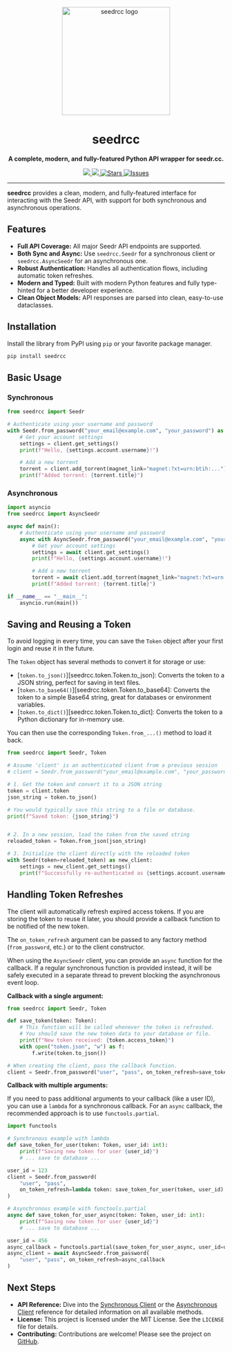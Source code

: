 <p align="center">
  <img src="images/seedrcc.png" width="250" alt="seedrcc logo">
</p>

<h1 align="center">seedrcc</h1>

<p align="center">
  <strong>A complete, modern, and fully-featured Python API wrapper for seedr.cc.</strong>
</p>

<p align="center">
<a href="https://pypi.org/project/seedrcc">
<img src='https://img.shields.io/pypi/v/seedrcc.svg'>
</a>
<a href="https://pepy.tech/project/seedrcc">
<img src='https://pepy.tech/badge/seedrcc'>
</a>
<a href="https://github.com/hemantapkh/seedrcc/stargazers">
<img src="https://img.shields.io/github/stars/hemantapkh/seedrcc" alt="Stars"/>
</a>
<a href="https://github.com/hemantapkh/seedrcc/issues">
<img src="https://img.shields.io/github/issues/hemantapkh/seedrcc" alt="Issues"/>
</a>
</p>

---

**seedrcc** provides a clean, modern, and fully-featured interface for interacting with the Seedr API, with support for both synchronous and asynchronous operations.

## Features

- **Full API Coverage:** All major Seedr API endpoints are supported.
- **Both Sync and Async:** Use `seedrcc.Seedr` for a synchronous client or `seedrcc.AsyncSeedr` for an asynchronous one.
- **Robust Authentication:** Handles all authentication flows, including automatic token refreshes.
- **Modern and Typed:** Built with modern Python features and fully type-hinted for a better developer experience.
- **Clean Object Models:** API responses are parsed into clean, easy-to-use dataclasses.

## Installation

Install the library from PyPI using `pip` or your favorite package manager.

```bash
pip install seedrcc
```

## Basic Usage

### Synchronous

```python
from seedrcc import Seedr

# Authenticate using your username and password
with Seedr.from_password("your_email@example.com", "your_password") as client:
    # Get your account settings
    settings = client.get_settings()
    print(f"Hello, {settings.account.username}!")

    # Add a new torrent
    torrent = client.add_torrent(magnet_link="magnet:?xt=urn:btih:...")
    print(f"Added torrent: {torrent.title}")
```

### Asynchronous

```python
import asyncio
from seedrcc import AsyncSeedr

async def main():
    # Authenticate using your username and password
    async with AsyncSeedr.from_password("your_email@example.com", "your_password") as client:
        # Get your account settings
        settings = await client.get_settings()
        print(f"Hello, {settings.account.username}!")

        # Add a new torrent
        torrent = await client.add_torrent(magnet_link="magnet:?xt=urn:btih:...")
        print(f"Added torrent: {torrent.title}")

if __name__ == "__main__":
    asyncio.run(main())
```

## Saving and Reusing a Token

To avoid logging in every time, you can save the `Token` object after your first login and reuse it in the future.

The `Token` object has several methods to convert it for storage or use:

- [`token.to_json()`][seedrcc.token.Token.to_json]: Converts the token to a JSON string, perfect for saving in text files.
- [`token.to_base64()`][seedrcc.token.Token.to_base64]: Converts the token to a simple Base64 string, great for databases or environment variables.
- [`token.to_dict()`][seedrcc.token.Token.to_dict]: Converts the token to a Python dictionary for in-memory use.

You can then use the corresponding `Token.from_...()` method to load it back.

```python
from seedrcc import Seedr, Token

# Assume 'client' is an authenticated client from a previous session
# client = Seedr.from_password("your_email@example.com", "your_password")

# 1. Get the token and convert it to a JSON string
token = client.token
json_string = token.to_json()

# You would typically save this string to a file or database.
print(f"Saved token: {json_string}")


# 2. In a new session, load the token from the saved string
reloaded_token = Token.from_json(json_string)

# 3. Initialize the client directly with the reloaded token
with Seedr(token=reloaded_token) as new_client:
    settings = new_client.get_settings()
    print(f"Successfully re-authenticated as {settings.account.username}")
```

## Handling Token Refreshes

The client will automatically refresh expired access tokens. If you are storing the token to reuse it later, you should provide a callback function to be notified of the new token.

The `on_token_refresh` argument can be passed to any factory method (`from_password`, etc.) or to the client constructor.

When using the `AsyncSeedr` client, you can provide an `async` function for the callback. If a regular synchronous function is provided instead, it will be safely executed in a separate thread to prevent blocking the asynchronous event loop.

**Callback with a single argument:**

```python
from seedrcc import Seedr, Token

def save_token(token: Token):
    # This function will be called whenever the token is refreshed.
    # You should save the new token data to your database or file.
    print(f"New token received: {token.access_token}")
    with open("token.json", "w") as f:
        f.write(token.to_json())

# When creating the client, pass the callback function.
client = Seedr.from_password("user", "pass", on_token_refresh=save_token)
```

**Callback with multiple arguments:**

If you need to pass additional arguments to your callback (like a user ID), you can use a `lambda` for a synchronous callback. For an `async` callback, the recommended approach is to use `functools.partial`.

```python
import functools

# Synchronous example with lambda
def save_token_for_user(token: Token, user_id: int):
    print(f"Saving new token for user {user_id}")
    # ... save to database ...

user_id = 123
client = Seedr.from_password(
    "user", "pass",
    on_token_refresh=lambda token: save_token_for_user(token, user_id)
)

# Asynchronous example with functools.partial
async def save_token_for_user_async(token: Token, user_id: int):
    print(f"Saving new token for user {user_id}")
    # ... save to database ...

user_id = 456
async_callback = functools.partial(save_token_for_user_async, user_id=user_id)
async_client = await AsyncSeedr.from_password(
    "user", "pass", on_token_refresh=async_callback
)
```

## Next Steps

- **API Reference:** Dive into the [Synchronous Client](sync_client.md) or the [Asynchronous Client](async_client.md) reference for detailed information on all available methods.
- **License:** This project is licensed under the MIT License. See the `LICENSE` file for details.
- **Contributing:** Contributions are welcome! Please see the project on [GitHub](https://github.com/hemantapkh/seedrcc).